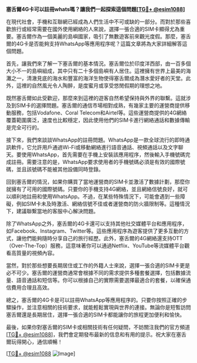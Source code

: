**塞舌爾4G卡可以註冊whats嗎？讓我們一起探索這個問題[[TG💪+ @esim1088](https://t.me/s/esim1088)]**

在現代社會，手機和互聯網已經成為人們生活中不可或缺的一部分。而對於那些喜歡旅行或經常需要在國外使用網絡的人來說，選擇一張合適的SIM卡顯得尤為重要。塞舌爾作為一個美麗的島嶼國家，吸引了無數遊客前來觀光度假。那麼，塞舌爾的4G卡是否能夠支持WhatsApp等應用程序呢？這篇文章將為大家詳細解答這個問題。

首先，讓我們來了解一下塞舌爾的基本情況。塞舌爾位於印度洋西部，由一百多個大小不一的島嶼組成，其中只有二十多個島嶼有人居住。這裡擁有世界上最美的海灘之一，清澈見底的海水和豐富的海洋生物使得塞舌爾成為潛水愛好者的天堂。此外，這裡的自然風光令人陶醉，是度蜜月或享受悠閒假期的理想之地。

既然塞舌爾如此受歡迎，那麼來到這裡的遊客自然希望保持與外界的聯繫。這就涉及到SIM卡的選擇問題。塞舌爾的通信市場相對成熟，有幾家主要的運營商提供移動服務，包括Vodafone、Coral Telecom和Airtel等。這些運營商提供的4G網絡覆蓋範圍廣泛，速度也比較穩定，因此使用他們的SIM卡進行網絡通話和數據傳輸是完全可行的。

接下來，我們來談談WhatsApp的註冊問題。WhatsApp是一款全球流行的即時通訊軟件，它允許用戶通過Wi-Fi或移動網絡進行語音通話、視頻通話以及文字聊天。要使用WhatsApp，首先需要在手機上安裝該應用程序，然後輸入手機號碼完成註冊。需要注意的是，WhatsApp要求使用者的手機號碼必須是有效的國際號碼，並且該號碼不能被其他設備同時登錄。

回到塞舌爾的情況，如果你購買了當地運營商的SIM卡並激活了數據計劃，那麼你就擁有了可用的國際號碼。只要你的手機支持4G網絡，並且網絡信號良好，就可以順利地註冊和使用WhatsApp。不過，在某些特殊情況下，可能會遇到一些障礙，例如SIM卡未及時激活、網絡信號不佳或者運營商的防火牆限制等。這種情況下，建議聯繫當地的客服中心解決問題。

除了WhatsApp之外，塞舌爾的4G卡還可以支持其他社交媒體平台和應用程序，如Facebook、Instagram、Twitter等。這些應用程序為遊客提供了更多互動的方式，讓他們能夠隨時分享自己的旅行經歷。此外，塞舌爾的4G網絡還支持OTT（Over-The-Top）服務，這意味著你可以通過Netflix、YouTube等流媒體平台觀看高質量的視頻內容。

當然，對於那些想要長期居住或工作的外籍人士來說，選擇一張合適的SIM卡更是必不可少。塞舌爾的運營商通常會根據不同的需求提供多種套餐選擇，包括數據流量、語音通話和短信等。你可以根據自己的實際需要選擇最適合的套餐，以確保通信費用合理且高效。

總之，塞舌爾的4G卡是可以註冊WhatsApp等應用程序的。只要你按照正確的步驟操作，並注意相關的技術要求，就能輕鬆實現與世界的連接。無論你是短暫訪問塞舌爾還是長期居住，選擇一張合適的SIM卡都能讓你的旅程更加便利和愉快。

最後，如果你對塞舌爾的SIM卡或相關技術有任何疑問，不妨關注我們的官方頻道[[TG💪+ @esim1088](https://t.me/s/esim1088)]，我們會定期發布最新的信息和有用的提示。祝大家在塞舌爾玩得開心，通信順暢！

[[TG💪+ @esim1088](https://t.me/s/esim1088) ![Image](https://i.postimg.cc/4NQfJmqS/Snipaste-2025-05-13-00-14-12.png)]